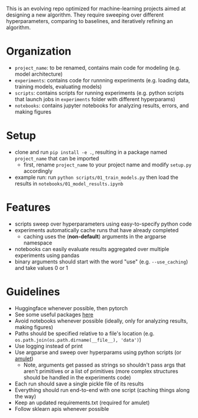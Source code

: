 This is an evolving repo optimized for machine-learning projects aimed at designing a new algorithm. They require sweeping over different hyperparameters, comparing to baselines, and iteratively refining an algorithm.

# Organization
- `project_name`: to be renamed, contains main code for modeling (e.g. model architecture)
- `experiments`: contains code for runnning experiments (e.g. loading data, training models, evaluating models)
- `scripts`: contains scripts for running experiments (e.g. python scripts that launch jobs in `experiments` folder with different hyperparams)
- `notebooks`: contains jupyter notebooks for analyzing results, errors, and making figures

# Setup
- clone and run `pip install -e .`, resulting in a package named `project_name` that can be imported
    - first, rename `project_name` to your project name and modify `setup.py` accordingly
- example run: run `python scripts/01_train_models.py` then load the results in `notebooks/01_model_results.ipynb`

# Features
- scripts sweep over hyperparameters using easy-to-specify python code
- experiments automatically cache runs that have already completed
    - caching uses the (**non-default**) arguments in the argparse namespace
- notebooks can easily evaluate results aggregated over multiple experiments using pandas
- binary arguments should start with the word "use" (e.g. `--use_caching`) and take values 0 or 1

# Guidelines
- Huggingface whenever possible, then pytorch
- See some useful packages [here](https://csinva.io/blog/misc/ml_coding_tips)
- Avoid notebooks whenever possible (ideally, only for analyzing results, making figures)
- Paths should be specified relative to a file's location (e.g. `os.path.join(os.path.dirname(__file__), 'data')`)
- Use logging instead of print
- Use argparse and sweep over hyperparams using python scripts (or [amulet](https://amulet-docs.azurewebsites.net/main/index.html))
    - Note, arguments get passed as strings so shouldn't pass args that aren't primitives or a list of primitives (more complex structures should be handled in the experiments code)
- Each run should save a single pickle file of its results
- Everything should run end-to-end with one script (caching things along the way)
- Keep an updated requirements.txt (required for amulet)
- Follow sklearn apis whenever possible